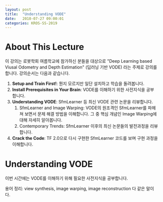 ```yaml
---
layout: post
title:  "Understanding VODE"
date:   2010-07-27 09:00:01
categories: KROS-SS-2019
---
```




# About This Lecture

이 강의는 로봇학회 여름학교에 참가하신 분들을 대상으로 "Deep Learning based Viusal Odometry and Depth Estimation" (딥러닝 기반 VODE)  라는 주제로 강의를 합니다. 강의순서는 다음과 같습니다. 

1. **Setup and Train First!**: 뭔지 모르지만 일단 설치하고 학습을 돌려봅니다.
2. **Install Prerequisites in Your Brain**: VODE를 이해하기 위한 사전지식을 공부합니다.
3. **Understanding VODE**: SfmLearner 등 최신 VODE 관련 논문을 리뷰합니다.
   1. SfmLearner and Image Warping: VODE의 원조격인 SfmLearner를 파헤쳐 보면서 문제 해결 방법을 이해합니다. 그 중 핵심 개념인 Image Warping에 대해 자세히 알아봅니다.
   2. Contemporary Trends: SfmLearner 이후의 최신 논문들의 발전과정을 리뷰합니다.
4. **Crack the Code**: TF 2.0으로 다시 구현한 SfmLearner 코드를 보며 구현 과정을 이해합니다.




# Understanding VODE

이번 시간에는 VODE를 이해하기 위해 필요한 사전지식을 공부합니다.



용어 정리: view synthesis, image warping, image reconstruction 다 같은 말이다.
